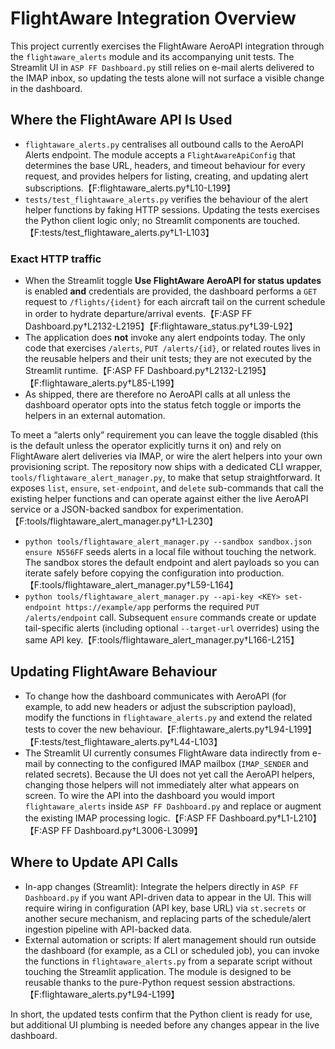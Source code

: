 # FlightAware Integration Overview

This project currently exercises the FlightAware AeroAPI integration through the
`flightaware_alerts` module and its accompanying unit tests. The Streamlit UI in
`ASP FF Dashboard.py` still relies on e-mail alerts delivered to the IMAP inbox,
so updating the tests alone will not surface a visible change in the dashboard.

## Where the FlightAware API Is Used

* `flightaware_alerts.py` centralises all outbound calls to the AeroAPI Alerts
  endpoint. The module accepts a `FlightAwareApiConfig` that determines the base
  URL, headers, and timeout behaviour for every request, and provides helpers
  for listing, creating, and updating alert subscriptions.【F:flightaware_alerts.py†L10-L199】
* `tests/test_flightaware_alerts.py` verifies the behaviour of the alert helper
  functions by faking HTTP sessions. Updating the tests exercises the Python
  client logic only; no Streamlit components are touched.【F:tests/test_flightaware_alerts.py†L1-L103】

### Exact HTTP traffic

* When the Streamlit toggle **Use FlightAware AeroAPI for status updates** is
  enabled **and** credentials are provided, the dashboard performs a `GET`
  request to `/flights/{ident}` for each aircraft tail on the current schedule
  in order to hydrate departure/arrival events.【F:ASP FF Dashboard.py†L2132-L2195】【F:flightaware_status.py†L39-L92】
* The application does **not** invoke any alert endpoints today. The only code
  that exercises `/alerts`, `PUT /alerts/{id}`, or related routes lives in the
  reusable helpers and their unit tests; they are not executed by the
  Streamlit runtime.【F:ASP FF Dashboard.py†L2132-L2195】【F:flightaware_alerts.py†L85-L199】
* As shipped, there are therefore no AeroAPI calls at all unless the dashboard
  operator opts into the status fetch toggle or imports the helpers in an
  external automation.

To meet a “alerts only” requirement you can leave the toggle disabled (this is
the default unless the operator explicitly turns it on) and rely on FlightAware
alert deliveries via IMAP, or wire the alert helpers into your own provisioning
script. The repository now ships with a dedicated CLI wrapper,
`tools/flightaware_alert_manager.py`, to make that setup straightforward. It
exposes `list`, `ensure`, `set-endpoint`, and `delete` sub-commands that call the
existing helper functions and can operate against either the live AeroAPI
service or a JSON-backed sandbox for experimentation.【F:tools/flightaware_alert_manager.py†L1-L230】

* `python tools/flightaware_alert_manager.py --sandbox sandbox.json ensure N556FF`
  seeds alerts in a local file without touching the network. The sandbox stores
  the default endpoint and alert payloads so you can iterate safely before
  copying the configuration into production.【F:tools/flightaware_alert_manager.py†L59-L164】
* `python tools/flightaware_alert_manager.py --api-key <KEY> set-endpoint https://example/app`
  performs the required `PUT /alerts/endpoint` call. Subsequent `ensure`
  commands create or update tail-specific alerts (including optional
  `--target-url` overrides) using the same API key.【F:tools/flightaware_alert_manager.py†L166-L215】

## Updating FlightAware Behaviour

* To change how the dashboard communicates with AeroAPI (for example, to add new
  headers or adjust the subscription payload), modify the functions in
  `flightaware_alerts.py` and extend the related tests to cover the new
  behaviour.【F:flightaware_alerts.py†L94-L199】【F:tests/test_flightaware_alerts.py†L44-L103】
* The Streamlit UI currently consumes FlightAware data indirectly from e-mail by
  connecting to the configured IMAP mailbox (`IMAP_SENDER` and related secrets).
  Because the UI does not yet call the AeroAPI helpers, changing those helpers
  will not immediately alter what appears on screen. To wire the API into the
  dashboard you would import `flightaware_alerts` inside `ASP FF Dashboard.py`
  and replace or augment the existing IMAP processing logic.【F:ASP FF Dashboard.py†L1-L210】【F:ASP FF Dashboard.py†L3006-L3099】

## Where to Update API Calls

* In-app changes (Streamlit): Integrate the helpers directly in `ASP FF
  Dashboard.py` if you want API-driven data to appear in the UI. This will
  require wiring in configuration (API key, base URL) via `st.secrets` or
  another secure mechanism, and replacing parts of the schedule/alert ingestion
  pipeline with API-backed data.
* External automation or scripts: If alert management should run outside the
  dashboard (for example, as a CLI or scheduled job), you can invoke the
  functions in `flightaware_alerts.py` from a separate script without touching
  the Streamlit application. The module is designed to be reusable thanks to the
  pure-Python request session abstractions.【F:flightaware_alerts.py†L94-L199】

In short, the updated tests confirm that the Python client is ready for use, but
additional UI plumbing is needed before any changes appear in the live dashboard.

